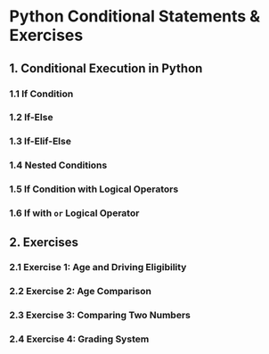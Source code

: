 # Python Conditional Statements & Exercises

## 1. Conditional Execution in Python
### 1.1 If Condition
### 1.2 If-Else
### 1.3 If-Elif-Else
### 1.4 Nested Conditions
### 1.5 If Condition with Logical Operators
### 1.6 If with `or` Logical Operator

## 2. Exercises
### 2.1 Exercise 1: Age and Driving Eligibility
### 2.2 Exercise 2: Age Comparison
### 2.3 Exercise 3: Comparing Two Numbers
### 2.4 Exercise 4: Grading System
